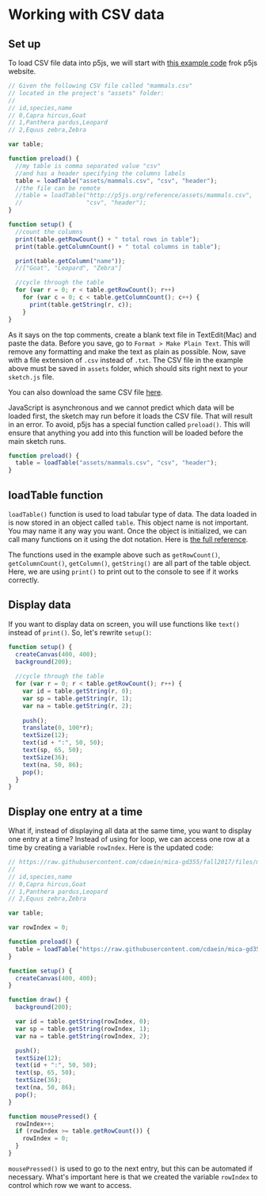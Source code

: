 # Working with CSV data

## Set up

To load CSV file data into p5js, we will start with [this example code](https://p5js.org/reference/#/p5/loadTable) frok p5js website.

```js
// Given the following CSV file called "mammals.csv"
// located in the project's "assets" folder:
//
// id,species,name
// 0,Capra hircus,Goat
// 1,Panthera pardus,Leopard
// 2,Equus zebra,Zebra

var table;

function preload() {
  //my table is comma separated value "csv"
  //and has a header specifying the columns labels
  table = loadTable("assets/mammals.csv", "csv", "header");
  //the file can be remote
  //table = loadTable("http://p5js.org/reference/assets/mammals.csv",
  //                  "csv", "header");
}

function setup() {
  //count the columns
  print(table.getRowCount() + " total rows in table");
  print(table.getColumnCount() + " total columns in table");

  print(table.getColumn("name"));
  //["Goat", "Leopard", "Zebra"]

  //cycle through the table
  for (var r = 0; r < table.getRowCount(); r++)
    for (var c = 0; c < table.getColumnCount(); c++) {
      print(table.getString(r, c));
    }
}
```

As it says on the top comments, create a blank text file in TextEdit(Mac) and paste the data. Before you save, go to `Format > Make Plain Text`. This will remove any formatting and make the text as plain as possible. Now, save with a file extension of `.csv` instead of `.txt`. The CSV file in the example above must be saved in `assets` folder, which should sits right next to your `sketch.js` file.

You can also download the same CSV file [here](../files/mammals.csv).

JavaScript is asynchronous and we cannot predict which data will be loaded first, the sketch may run before it loads the CSV file. That will result in an error. To avoid, p5js has a special function called `preload()`. This will ensure that anything you add into this function will be loaded before the main sketch runs.

```js
function preload() {
  table = loadTable("assets/mammals.csv", "csv", "header");
}
```

## loadTable function
`loadTable()` function is used to load tabular type of data. The data loaded in is now stored in an object called `table`. This object name is not important. You may name it any way you want. Once the object is initialized, we can call many functions on it using the dot notation. Here is [the full reference](https://p5js.org/reference/#/p5.Table). 

The functions used in the example above such as `getRowCount()`, `getColumnCount()`, `getColumn()`, `getString()` are all part of the table object. Here, we are using `print()` to print out to the console to see if it works correctly.

## Display data
If you want to display data on screen, you will use functions like `text()` instead of `print()`. So, let's rewrite `setup()`:

```js
function setup() {
  createCanvas(400, 400);
  background(200);
  
  //cycle through the table
  for (var r = 0; r < table.getRowCount(); r++) {
    var id = table.getString(r, 0);
    var sp = table.getString(r, 1);
    var na = table.getString(r, 2);
    
    push();
    translate(0, 100*r);
    textSize(12);
    text(id + ":", 50, 50);
    text(sp, 65, 50);
    textSize(36);
    text(na, 50, 86);
    pop();
  }	
}
```

## Display one entry at a time
What if, instead of displaying all data at the same time, you want to display one entry at a time? Instead of using for loop, we can access one row at a time by creating a variable `rowIndex`. Here is the updated code:

```js
// https://raw.githubusercontent.com/cdaein/mica-gd355/fall2017/files/mammals.csv
//
// id,species,name
// 0,Capra hircus,Goat
// 1,Panthera pardus,Leopard
// 2,Equus zebra,Zebra

var table;

var rowIndex = 0;

function preload() {
  table = loadTable("https://raw.githubusercontent.com/cdaein/mica-gd355/fall2017/files/mammals.csv", "csv", "header");
}

function setup() {
  createCanvas(400, 400);
}

function draw() {
  background(200);

  var id = table.getString(rowIndex, 0);
  var sp = table.getString(rowIndex, 1);
  var na = table.getString(rowIndex, 2);

  push();
  textSize(12);
  text(id + ":", 50, 50);
  text(sp, 65, 50);
  textSize(36);
  text(na, 50, 86);
  pop();  
}

function mousePressed() {
  rowIndex++;
  if (rowIndex >= table.getRowCount()) {
    rowIndex = 0;
  }
}
```

`mousePressed()` is used to go to the next entry, but this can be automated if necessary. What's important here is that we created the variable `rowIndex` to control which row we want to access.





